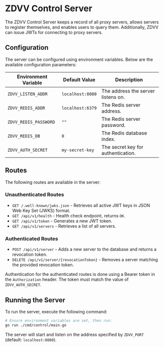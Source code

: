 # ZDVV Control Server

The ZDVV Control Server keeps a record of all proxy servers, allows servers to register themselves, and enables users to query them. Additionally, ZDVV can issue JWTs for connecting to proxy servers.

## Configuration
The server can be configured using environment variables. Below are the available configuration parameters:

| Environment Variable       | Default Value         | Description                          |
|----------------------------|-----------------------|--------------------------------------|
| `ZDVV_LISTEN_ADDR`                | `localhost:8080`      | The address the server listens on.   |
| `ZDVV_REDIS_ADDR`          | `localhost:6379`      | The Redis server address.            |
| `ZDVV_REDIS_PASSWORD`      | `""`                 | The Redis server password.           |
| `ZDVV_REDIS_DB`            | `0`                   | The Redis database index.            |
| `ZDVV_AUTH_SECRET`         | `my-secret-key`       | The secret key for authentication.   |

## Routes
The following routes are available in the server:

### Unauthenticated Routes
- `GET /.well-known/jwks.json` - Retrieves all active JWT keys in JSON Web Key Set (JWKS) format.
- `GET /api/v1/health` - Health check endpoint, returns `OK`.
- `GET /api/v1/token` - Generates a new JWT token.
- `GET /api/v1/servers` - Retrieves a list of all servers.

### Authenticated Routes
- `POST /api/v1/server` - Adds a new server to the database and returns a revocation token.
- `DELETE /api/v1/server/{revocationToken}` - Removes a server matching the provided revocation token.

Authentication for the authenticated routes is done using a Bearer token in the `Authorization` header. The token must match the value of `ZDVV_AUTH_SECRET`.

## Running the Server
To run the server, execute the following command:

```bash
# Ensure environment variables are set, then run:
go run ./cmd/control/main.go
```

The server will start and listen on the address specified by `ZDVV_PORT` (default: `localhost:8080`).
